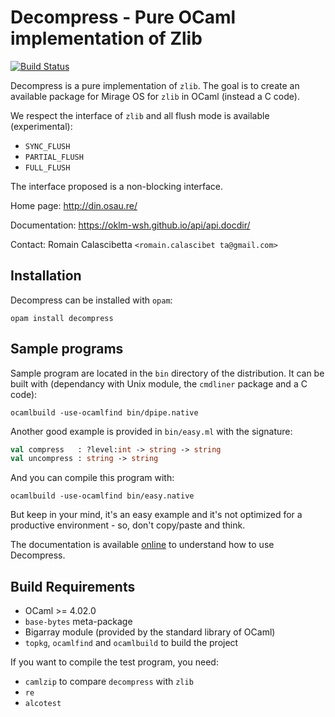 Decompress - Pure OCaml implementation of Zlib
==============================================

[![Build Status](https://travis-ci.org/oklm-wsh/Decompress.svg?branch=master)](https://travis-ci.org/oklm-wsh/Decompress)

Decompress is a pure implementation of `zlib`. The goal is to create an
available package for Mirage OS for `zlib` in OCaml (instead a C code).

We respect the interface of `zlib` and all flush mode is available
(experimental):

- `SYNC_FLUSH`
- `PARTIAL_FLUSH`
- `FULL_FLUSH`

The interface proposed is a non-blocking interface.

Home page: http://din.osau.re/

Documentation: https://oklm-wsh.github.io/api/api.docdir/

Contact: Romain Calascibetta `<romain.calascibet ta@gmail.com>`

## Installation

Decompress can be installed with `opam`:

    opam install decompress

## Sample programs

Sample program are located in the `bin` directory of the distribution. It can be
built with (dependancy with Unix module, the `cmdliner` package and a C code):

    ocamlbuild -use-ocamlfind bin/dpipe.native

Another good example is provided in `bin/easy.ml` with the signature:

```ocaml
val compress   : ?level:int -> string -> string
val uncompress : string -> string
```

And you can compile this program with:

    ocamlbuild -use-ocamlfind bin/easy.native

But keep in your mind, it's an easy example and it's not optimized for a
productive environment - so, don't copy/paste and think.

The documentation is available [online](https://oklm-wsh.github.io/api.docdir/)
to understand how to use Decompress.

## Build Requirements

 * OCaml >= 4.02.0
 * `base-bytes` meta-package
 * Bigarray module (provided by the standard library of OCaml)
 * `topkg`, `ocamlfind` and `ocamlbuild` to build the project

If you want to compile the test program, you need:

 * `camlzip` to compare `decompress` with `zlib`
 * `re`
 * `alcotest`
